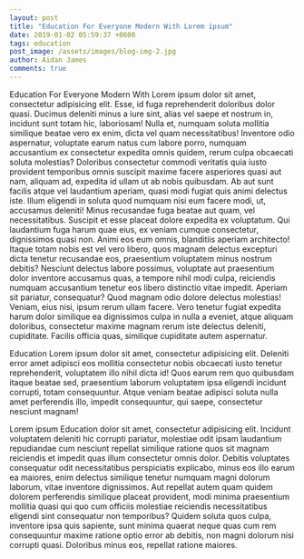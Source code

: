 ```yaml
---
layout: post
title: "Education For Everyone Modern With Lorem ipsum"
date: 2019-01-02 05:59:37 +0600
tags: education
post_image: /assets/images/blog-img-2.jpg 
author: Aidan James
comments: true
---
```


Education For Everyone Modern With Lorem ipsum dolor sit amet, consectetur adipisicing elit. Esse, id fuga reprehenderit doloribus dolor quasi. Ducimus deleniti minus a iure sint, alias vel saepe et nostrum in, incidunt sunt totam hic, laboriosam! Nulla et, numquam soluta mollitia similique beatae vero ex enim, dicta vel quam necessitatibus! Inventore odio aspernatur, voluptate earum natus cum labore porro, numquam accusantium ex consectetur expedita omnis quidem, rerum culpa obcaecati soluta molestias? Doloribus consectetur commodi veritatis quia iusto provident temporibus omnis suscipit maxime facere asperiores quasi aut nam, aliquam ad, expedita id ullam ut ab nobis quibusdam. Ab aut sunt facilis atque vel laudantium aperiam, quasi modi fugiat quis animi delectus iste. Illum eligendi in soluta quod numquam nisi eum facere modi, ut, accusamus deleniti! Minus recusandae fuga beatae aut quam, vel necessitatibus. Suscipit et esse placeat dolore expedita ex voluptatum. Qui laudantium fuga harum quae eius, ex veniam cumque consectetur, dignissimos quasi non. Animi eos eum omnis, blanditiis aperiam architecto! Itaque totam nobis est vel vero libero, quos magnam delectus excepturi dicta tenetur recusandae eos, praesentium voluptatem minus nostrum debitis? Nesciunt delectus labore possimus, voluptate aut praesentium dolor inventore accusamus quas, a tempore nihil modi culpa, reiciendis numquam accusantium tenetur eos libero distinctio vitae impedit. Aperiam sit pariatur, consequatur? Quod magnam odio dolore delectus molestias! Veniam, eius nisi, ipsum rerum ullam facere. Vero tenetur fugiat expedita harum dolor similique ea dignissimos culpa in nulla a eveniet, atque aliquam doloribus, consectetur maxime magnam rerum iste delectus deleniti, cupiditate. Facilis officia quas, similique cupiditate autem aspernatur.

Education Lorem ipsum dolor sit amet, consectetur adipisicing elit. Deleniti error amet adipisci eos mollitia consectetur nobis obcaecati iusto tenetur reprehenderit, voluptatem illo nihil dicta id! Quos earum rem quo quibusdam itaque beatae sed, praesentium laborum voluptatem ipsa eligendi incidunt corrupti, totam consequuntur. Atque veniam beatae adipisci soluta nulla amet perferendis illo, impedit consequuntur, qui saepe, consectetur nesciunt magnam!

Lorem ipsum Education dolor sit amet, consectetur adipisicing elit. Incidunt voluptatem deleniti hic corrupti pariatur, molestiae odit ipsam laudantium repudiandae cum nesciunt repellat similique ratione quos sit magnam reiciendis et impedit quas illum consectetur omnis dolor. Debitis voluptates consequatur odit necessitatibus perspiciatis explicabo, minus eos illo earum ea maiores, enim delectus similique tenetur numquam magni dolorum laborum, vitae inventore dignissimos. Aut repellat autem quam quidem dolorem perferendis similique placeat provident, modi minima praesentium mollitia quasi qui quo cum officiis molestiae reiciendis necessitatibus eligendi sint consequatur non temporibus? Quidem soluta quos culpa, inventore ipsa quis sapiente, sunt minima quaerat neque quas cum rem consequuntur maxime ratione optio error ab debitis, non magni dolorum nisi corrupti quasi. Doloribus minus eos, repellat ratione maiores.
